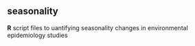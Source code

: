 ## seasonality
**R** script files to uantifying seasonality changes in environmental epidemiology studies
